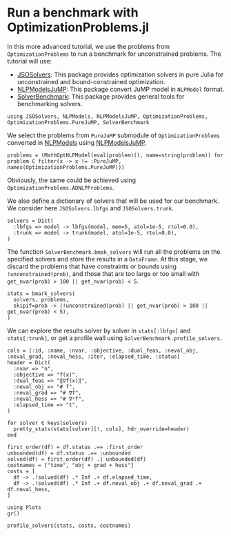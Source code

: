 # Run a benchmark with OptimizationProblems.jl

In this more advanced tutorial, we use the problems from `OptimizationProblems` to run a benchmark for unconstrained problems.
The tutorial will use:
- [JSOSolvers](https://github.com/JuliaSmoothOptimizers/JSOSolvers.jl): This package provides optimization solvers in pure Julia for unconstrained and bound-constrained optimization.
- [NLPModelsJuMP](https://github.com/JuliaSmoothOptimizers/NLPModelsJuMP.jl): This package convert JuMP model in `NLPModel` format.
- [SolverBenchmark](https://github.com/JuliaSmoothOptimizers/SolverBenchmark.jl): This package provides general tools for benchmarking solvers.

``` @example ex1
using JSOSolvers, NLPModels, NLPModelsJuMP, OptimizationProblems, OptimizationProblems.PureJuMP, SolverBenchmark
```
We select the problems from `PureJuMP` submodule of `OptimizationProblems` converted in [NLPModels](https://github.com/JuliaSmoothOptimizers/NLPModels.jl) using [NLPModelsJuMP](https://github.com/JuliaSmoothOptimizers/NLPModelsJuMP.jl).
``` @example ex1
problems = (MathOptNLPModel(eval(problem)(), name=string(problem)) for problem ∈ filter(x -> x != :PureJuMP, names(OptimizationProblems.PureJuMP)))
```
Obviously, the same could be achieved using `OptimizationProblems.ADNLPProblems`.

We also define a dictionary of solvers that will be used for our benchmark. We consider here `JSOSolvers.lbfgs` and `JSOSolvers.trunk`.
``` @example ex1
solvers = Dict(
  :lbfgs => model -> lbfgs(model, mem=5, atol=1e-5, rtol=0.0),
  :trunk => model -> trunk(model, atol=1e-5, rtol=0.0),
)
```
The function `SolverBenchmark.bmak_solvers` will run all the problems on the specified solvers and store the results in a `DataFrame`.
At this stage, we discard the problems that have constraints or bounds using `!unconstrained(prob)`, and those that are too large or too small with `get_nvar(prob) > 100 || get_nvar(prob) < 5`.
``` @example ex1
stats = bmark_solvers(
  solvers, problems,
  skipif=prob -> (!unconstrained(prob) || get_nvar(prob) > 100 || get_nvar(prob) < 5),
)
```
We can explore the results solver by solver in `stats[:lbfgs]` and `stats[:trunk]`, or get a profile wall using `SolverBenchmark.profile_solvers`.
``` @example ex1
cols = [:id, :name, :nvar, :objective, :dual_feas, :neval_obj, :neval_grad, :neval_hess, :iter, :elapsed_time, :status]
header = Dict(
  :nvar => "n",
  :objective => "f(x)",
  :dual_feas => "‖∇f(x)‖",
  :neval_obj => "# f",
  :neval_grad => "# ∇f",
  :neval_hess => "# ∇²f",
  :elapsed_time => "t",
)

for solver ∈ keys(solvers)
  pretty_stats(stats[solver][!, cols], hdr_override=header)
end
```

``` @example ex1
first_order(df) = df.status .== :first_order
unbounded(df) = df.status .== :unbounded
solved(df) = first_order(df) .| unbounded(df)
costnames = ["time", "obj + grad + hess"]
costs = [
  df -> .!solved(df) .* Inf .+ df.elapsed_time,
  df -> .!solved(df) .* Inf .+ df.neval_obj .+ df.neval_grad .+ df.neval_hess,
]

using Plots
gr()

profile_solvers(stats, costs, costnames)
```
